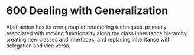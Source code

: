 # 600 Dealing with Generalization

Abstraction has its own group of refactoring techniques, primarily associated with moving functionality along the class inheritance hierarchy, creating new classes and interfaces, and replacing inheritance with delegation and vice versa.
